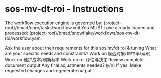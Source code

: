 # sos-mv-dt-roi - Instructions

<critical>The workflow execution engine is governed by: {project-root}/bmad/core/tasks/workflow.xml</critical>
<critical>You MUST have already loaded and processed: {project-root}/bmad/snowflake/workflows/sos-mv-dt-roi/workflow.yaml</critical>

<workflow>

<step n="1" goal="Understand Requirements">
<action>Ask the user about their requirements for this sos/mv/dt roi & tuning</action>
<ask>What are your specific needs and constraints?</ask>
</step>

<step n="2" goal="候选对象/命中率/延迟">
<action>Work on 候选对象/命中率/延迟</action>
<template-output section="candidates"/>
</step>

<step n="3" goal="维护成本/刷新频率">
<action>Work on 维护成本/刷新频率</action>
<template-output section="costs"/>
</step>

<step n="4" goal="ROI 评估与决策">
<action>Work on roi 评估与决策</action>
<template-output section="outcome"/>
</step>

<step n="5" goal="Review and Finalize">
<action>Review complete document output</action>
<ask>Any final adjustments needed? (y/n)</ask>
<check>If yes:</check>
  <action>Make requested changes and regenerate output</action>
</step>

</workflow>
